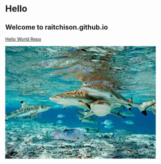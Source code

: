 # Hello
## Welcome to raitchison.github.io

[Hello World Repo](https://github.com/raitchison/hello-world/blob/master/readme.md)

![Image](images/shark.jpg)
